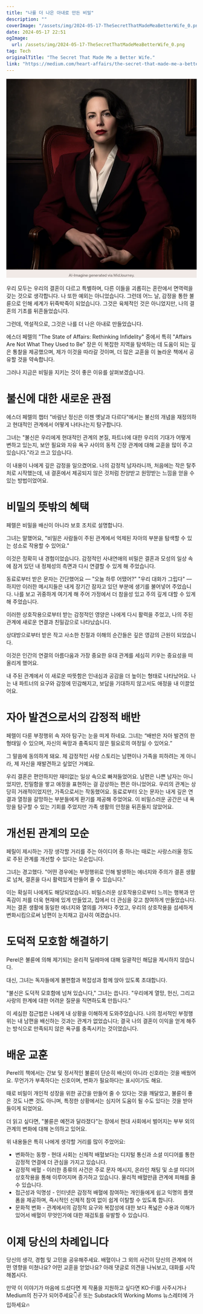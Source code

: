 ```yaml
---
title: "나를 더 나은 아내로 만든 비밀"
description: ""
coverImage: "/assets/img/2024-05-17-TheSecretThatMadeMeaBetterWife_0.png"
date: 2024-05-17 22:51
ogImage: 
  url: /assets/img/2024-05-17-TheSecretThatMadeMeaBetterWife_0.png
tag: Tech
originalTitle: "The Secret That Made Me a Better Wife."
link: "https://medium.com/heart-affairs/the-secret-that-made-me-a-better-wife-6dad4ca06304"
---
```




![Image](/assets/img/2024-05-17-TheSecretThatMadeMeaBetterWife_0.png)

우리 모두는 우리의 결혼이 다르고 특별하며, 다른 이들을 괴롭히는 혼란에서 면역력을 갖는 것으로 생각합니다. 나 또한 예외는 아니었습니다. 그런데 어느 날, 감정을 통한 불륜으로 인해 세계가 뒤죽박죽이 되었습니다. 그것은 육체적인 것은 아니었지만, 나의 결혼의 기초를 뒤흔들었습니다.

그런데, 역설적으로, 그것은 나를 더 나은 아내로 만들었습니다.

에스더 페렐의 "The State of Affairs: Rethinking Infidelity" 중에서 특히 "Affairs Are Not What They Used to Be" 장은 이 복잡한 지역을 탐색하는 데 도움이 되는 깊은 통찰을 제공했으며, 제가 이것을 따라갈 것이며, 더 많은 교훈을 이 놀라운 책에서 공유할 것을 약속합니다.


<div class="content-ad"></div>

그러나 지금은 비밀을 지키는 것이 좋은 이유를 살펴보겠습니다.

# 불신에 대한 새로운 관점

에스더 페렐의 챕터 "바람난 정신은 이젠 옛날과 다르다"에서는 불신의 개념을 재정의하고 현대적인 관계에서 어떻게 나타나는지 탐구합니다.

그녀는 "불신은 우리에게 현대적인 관계의 본질, 파트너에 대한 우리의 기대가 어떻게 변하고 있는지, 보안 필요와 자유 욕구 사이의 동적 긴장 관계에 대해 교훈을 많이 주고 있습니다."라고 쓰고 있습니다.

<div class="content-ad"></div>

이 내용이 나에게 깊은 감정을 일으켰어요. 나의 감정적 남자라니까, 처음에는 작은 탈주처로 시작했는데, 내 결혼에서 제공되지 않은 것처럼 찬양받고 원망받는 느낌을 얻을 수 있는 방법이었어요.

# 비밀의 뜻밖의 혜택

페렐은 비밀을 배신이 아니라 보호 조치로 설명합니다.

그녀는 말했어요, "비밀은 사람들이 주된 관계에서 억제된 자아의 부분을 탐색할 수 있는 성소로 작용할 수 있어요."

<div class="content-ad"></div>

이것은 정확히 내 경험이었습니다. 감정적인 사내연애의 비밀은 결혼과 모성의 일상 속에 잠겨 있던 내 정체성의 측면과 다시 연결할 수 있게 해 주었습니다.

동료로부터 받은 문자는 간단했어요 — "오늘 하루 어땠어?" "우리 대화가 그립다" — 하지만 이러한 메시지들은 내게 장기간 잠자고 있던 부분에 생기를 불어넣어 주었습니다. 나를 보고 귀중하게 여기게 해 주어 가정에서 더 참을성 있고 주의 깊게 대할 수 있게 해 주었습니다.

이러한 상호작용으로부터 받는 감정적인 영양은 나에게 다시 활력을 주었고, 나의 주된 관계에 새로운 연결과 친밀감으로 나타났습니다.

상대방으로부터 받은 작고 사소한 친절과 이해의 순간들은 깊은 영감의 근원이 되었습니다.

<div class="content-ad"></div>

이것은 인간의 연결의 아름다움과 가장 중요한 유대 관계를 세심히 키우는 중요성을 떠올리게 했어요.

내 주된 관계에서 이 새로운 따뜻함은 인내심과 공감을 더 높이는 형태로 나타났어요. 나는 내 파트너의 요구와 감정에 민감해지고, 보답을 기대하지 않고서도 애정을 내 이끌었어요.

# 자아 발견으로서의 감정적 배반

페렐이 다룬 부정행위 속 자아 탐구는 눈을 떠게 하네요. 그녀는 “배반은 자아 발견의 한 형태일 수 있으며, 자신의 욕망과 충족되지 않은 필요로의 여정일 수 있어요.”

<div class="content-ad"></div>

그 말씀에 동의하게 돼요. 제 감정적인 사랑 스토리는 남편이나 가족을 피하려는 게 아니라, 제 자신을 재발견하고 싶었던 거예요.

우리 결혼은 편안하지만 재미없는 일상 속으로 빠져들었어요. 남편은 나쁜 남자는 아니었지만, 친밀함을 쌓고 애정을 표현하는 걸 감상하는 편은 아니었어요. 우리의 관계는 상당히 거래적이었지만, 가족으로서는 작동했어요. 동료로부터 오는 문자는 내게 깊은 연결과 열정을 갈망하는 부분들에게 환기를 제공해 주었어요. 이 비밀스러운 공간은 내 욕망을 탐구할 수 있는 기회를 주었지만 가족 생활의 안정을 뒤흔들지 않았어요.

# 개선된 관계의 모순

페릴이 제시하는 가장 생각할 거리를 주는 아이디어 중 하나는 때로는 사랑스러울 정도로 주된 관계를 개선할 수 있다는 모순입니다.

<div class="content-ad"></div>

그녀는 경고했다. "어떤 경우에는 부정행위로 인해 발생하는 에너지와 주의가 결혼 생활로 넘쳐, 결혼을 다시 활력있게 만들어 줄 수 있습니다."

이는 확실히 나에게도 해당되었습니다. 비밀스러운 상호작용으로부터 느끼는 행복과 만족감이 저를 더욱 현재에 있게 만들었고, 집에서 더 관심을 갖고 참여하게 만들었습니다. 저는 결혼 생활에 동일한 에너지와 열의를 가져다 주었고, 우리의 상호작용을 섬세하게 변화시킴으로써 남편이 눈치채고 감사히 여겼습니다.

# 도덕적 모호함 해결하기

Perel은 불륜에 의해 제기되는 윤리적 딜레마에 대해 일괄적인 해답을 제시하지 않습니다.

<div class="content-ad"></div>

대신, 그녀는 독자들에게 불편함과 복잡성과 함께 앉아 있도록 초대합니다.

"불신은 도덕적 모호함에 넘쳐 있습니다," 그녀는 씁니다. "우리에게 열망, 헌신, 그리고 사랑의 한계에 대한 어려운 질문을 직면하도록 만듭니다."

이 세심한 접근법은 나에게 내 상황을 이해하게 도와주었습니다. 나의 정서적인 부정행위는 내 남편을 배신하는 것과는 관계가 없었습니다; 결국 나의 결혼이 이익을 얻게 해주는 방식으로 만족되지 않은 욕구를 충족시키는 것이었습니다.

# 배운 교훈

<div class="content-ad"></div>

Perel의 책에서는 간보 및 정서적인 불륜이 단순히 배신이 아니라 신호라는 것을 배웠어요. 무언가가 부족하다는 신호이며, 변화가 필요하다는 표시이기도 해요.

때로 비밀이 개인적 성장을 위한 공간을 만들어 줄 수 있다는 것을 깨달았고, 불륜이 좋은 것도 나쁜 것도 아니며, 특정한 상황에서는 심지어 도움이 될 수도 있다는 것을 받아들이게 되었어요.

더 읽고 싶다면, "불륜은 예전과 달라졌다"는 장에서 현대 사회에서 벌어지는 부부 외의 관계의 변화에 대해 논의하고 있어요.

위 내용들은 특히 나에게 생각할 거리를 많이 주었어요:

<div class="content-ad"></div>

- 변화하는 동향 - 현대 사회는 신체적 배혈보다는 디지털 통신과 소셜 미디어를 통한 감정적 연결에 더 관심을 가지고 있습니다.
- 감정적 배혈 - 이러한 종류의 사건은 주로 문자 메시지, 온라인 채팅 및 소셜 미디어 상호작용을 통해 이루어지며 증가하고 있습니다. 물리적 배혈만큼 관계에 피해를 줄 수 있습니다.
- 접근성과 익명성 - 인터넷은 감정적 배혈에 참여하는 개인들에게 쉽고 익명의 플랫폼을 제공하며, 즉시적인 신체적 참여 없이 쉽게 이탈할 수 있도록 합니다.
- 문화적 변화 - 관계에서의 감정적 요구와 복잡성에 대한 보다 폭넓은 수용과 이해가 있어서 배혈이 무엇인가에 대한 재검토를 유발할 수 있습니다.

# 이제 당신의 차례입니다

당신의 생각, 경험 및 고민을 공유해주세요. 배혈이나 그 외의 사건이 당신의 관계에 어떤 영향을 미쳤나요? 어떤 교훈을 얻었나요? 아래 댓글로 의견을 나눠보고, 대화를 시작해봅시다.

만약 이 이야기가 마음에 드셨다면 제 작품을 지원하고 싶다면 KO-FI를 사주시거나 Medium의 친구가 되어주세요👇✌️ 또는 Substack의 Working Moms 뉴스레터에 가입하세요🔥